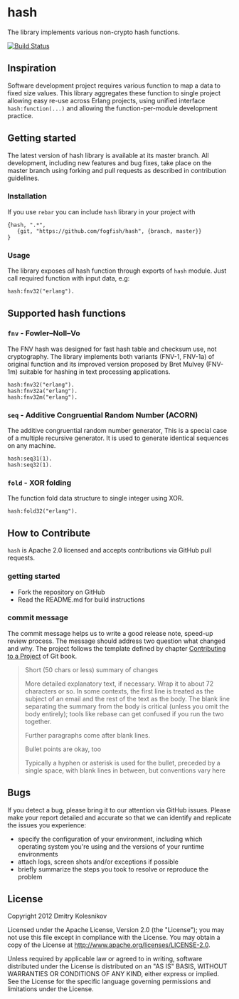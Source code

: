 # hash

The library implements various non-crypto hash functions.

[![Build Status](https://secure.travis-ci.org/fogfish/hash.svg?branch=master)](http://travis-ci.org/fogfish/hash)

## Inspiration 

Software development project requires various function to map a data to fixed size values. This library aggregates these function to single project allowing easy re-use across Erlang projects, using unified interface `hash:function(...)` and allowing the function-per-module development practice.  




## Getting started

The latest version of hash library is available at its master branch. All development, including new features and bug fixes, take place on the master branch using forking and pull requests as described in contribution guidelines.

### Installation

If you use `rebar` you can include `hash` library in your project with
```
{hash, ".*",
   {git, "https://github.com/fogfish/hash", {branch, master}}
}
```

### Usage

The library exposes _all_ hash function through exports of `hash` module. Just call required function with input data, e.g:
```
hash:fnv32("erlang").
```



## Supported hash functions


### `fnv` - Fowler–Noll–Vo 

The FNV hash was designed for fast hash table and checksum use, not cryptography. The library implements both variants (FNV-1, FNV-1a) of original function and its improved version proposed by Bret Mulvey (FNV-1m) suitable for hashing in text processing applications.

```
hash:fnv32("erlang").
hash:fnv32a("erlang").
hash:fnv32m("erlang").
```

### `seq` -  Additive Congruential Random Number (ACORN)

The additive congruential random number generator, This is a special case of a multiple recursive generator. It is used to generate identical sequences on any machine.

```
hash:seq31(1).
hash:seq32(1).
```

### `fold` - XOR folding

The function fold data structure to single integer using XOR.

```
hash:fold32("erlang").
```



## How to Contribute

`hash` is Apache 2.0 licensed and accepts contributions via GitHub pull requests.

### getting started

* Fork the repository on GitHub
* Read the README.md for build instructions

### commit message

The commit message helps us to write a good release note, speed-up review process. The message should address two question what changed and why. The project follows the template defined by chapter [Contributing to a Project](http://git-scm.com/book/ch5-2.html) of Git book.

>
> Short (50 chars or less) summary of changes
>
> More detailed explanatory text, if necessary. Wrap it to about 72 characters or so. In some contexts, the first line is treated as the subject of an email and the rest of the text as the body. The blank line separating the summary from the body is critical (unless you omit the body entirely); tools like rebase can get confused if you run the two together.
> 
> Further paragraphs come after blank lines.
> 
> Bullet points are okay, too
> 
> Typically a hyphen or asterisk is used for the bullet, preceded by a single space, with blank lines in between, but conventions vary here
>

## Bugs
If you detect a bug, please bring it to our attention via GitHub issues. Please make your report detailed and accurate so that we can identify and replicate the issues you experience:
- specify the configuration of your environment, including which operating system you're using and the versions of your runtime environments
- attach logs, screen shots and/or exceptions if possible
- briefly summarize the steps you took to resolve or reproduce the problem


## License

Copyright 2012 Dmitry Kolesnikov

Licensed under the Apache License, Version 2.0 (the "License"); you may not use this file except in compliance with the License. You may obtain a copy of the License at http://www.apache.org/licenses/LICENSE-2.0.

Unless required by applicable law or agreed to in writing, software distributed under the License is distributed on an "AS IS" BASIS, WITHOUT WARRANTIES OR CONDITIONS OF ANY KIND, either express or implied. See the License for the specific language governing permissions and limitations under the License.
